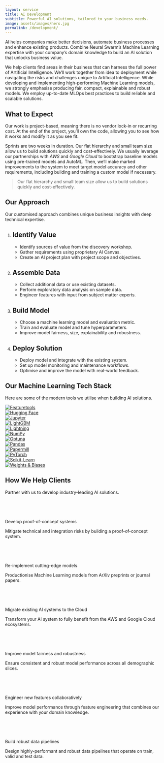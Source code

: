 ```yaml
---
layout: service
title: AI Development
subtitle: Powerful AI solutions, tailored to your business needs.
image: assets/images/hero.jpg
permalink: /development/
---
```

<section class="text bg-dark">
  <div class="container">
    <div class="row gx-5">
      <div class="col-lg-8">
        <p>AI helps companies make better decisions, automate business processes and enhance existing products. Combine Neural Swarm’s Machine Learning expertise with your company’s domain knowledge to build an AI solution that unlocks business value.</p>
        <p>We help clients find areas in their business that can harness the full power of Artificial Intelligence. We’ll work together from idea to deployment while navigating the risks and challenges unique to Artificial Intelligence. While developing and implementing high-performing Machine Learning models, we strongly emphasise producing fair, compact, explainable and robust models. We employ up-to-date MLOps best practices to build reliable and scalable solutions.</p>
        <h2 class="fs-5 fw-bold py-3">What to Expect</h2>
        <p>Our work is project-based, meaning there is no vendor lock-in or recurring cost. At the end of the project, you’ll own the code, allowing you to see how it works and modify it as you see fit.</p>
        <p>Sprints are two weeks in duration. Our flat hierarchy and small team size allow us to build solutions quickly and cost-effectively. We usually leverage our partnerships with <em>AWS</em> and <em>Google Cloud</em> to bootstrap baseline models using pre-trained models and AutoML. Then, we’ll make marked improvements to the system to meet target model accuracy and other requirements, including building and training a custom model if necessary.</p>
      </div>
      <aside class="col-lg-4 d-none d-lg-block">
        <blockquote class="blockquote py-4 fst-italic text-secondary border-top border-bottom border-secondary">
          <p>Our flat hierarchy and small team size allow us to build solutions quickly and cost-effectively.</p>
        </blockquote>
      </aside>
    </div>
  </div>
</section>
<section id="approach">
  <div class="container">
    <div class="row mb-4">
      <div class="col">  
        <h2 class="mb-4">Our Approach</h2>
        <p class="lead">Our customised approach combines unique business insights with deep technical expertise.</p>
      </div>
    </div>
    <div class="row">
      <div class="col">
        <ol class="process">
          <li class="subprocess">
            <div class="arrow-right"></div>
            <div class="arrow-down"></div>
            <h2>Identify Value</h2>
            <ul>
              <li>Identify sources of value from the discovery workshop.</li>
              <li>Gather requirements using proprietary AI Canvas.</li>
              <li>Create an AI project plan with project scope and objectives.</li>
            </ul>
          </li>
          <li class="subprocess">
            <div class="arrow-right"></div>
            <div class="arrow-down"></div>
            <h2>Assemble Data</h2>
            <ul>
              <li>Collect additional data or use existing datasets.</li>
              <li>Perform exploratory data analysis on sample data.</li>
              <li>Engineer features with input from subject matter experts.</li>
            </ul>
          </li>
          <li class="subprocess">
            <div class="arrow-right"></div>
            <div class="arrow-down"></div>
            <h2>Build Model</h2>
            <ul>
              <li>Choose a machine learning model and evaluation metric.</li>
              <li>Train and evaluate model and tune hyperparameters.</li>
              <li>Improve model fairness, size, explainability and robustness.</li>
            </ul>
          </li>
          <li class="subprocess">
            <div class="arrow-right"></div>
            <div class="arrow-down"></div>
            <h2>Deploy Solution</h2>
            <ul>
              <li>Deploy model and integrate with the existing system.</li>
              <li>Set up model monitoring and maintenance workflows.</li>
              <li>Optimise and improve the model with real-world feedback.</li>
            </ul>
          </li>
        </ol>
      </div>
    </div>
  </div>
</section>
<section id="tech-stack" class="bg-dark">
  <div class="container">
    <div class="row mb-4">
      <div class="col">
        <h2 class="mb-4">Our Machine Learning Tech Stack</h2>
        <p class="lead">Here are some of the modern tools we utilise when building AI solutions.</p>
      </div>
    </div>
    <div class="row g-5">
      <div class="col-6 col-lg-3">
        <a href="https://www.featuretools.com/">
          <img class="img-fluid filter" src="{{ "assets/images/stack/featuretools.png" | relative_url }}" alt="Featuretools"/>
        </a>
      </div>
      <div class="col-6 col-lg-3">
        <a href="https://huggingface.co/">
          <img class="img-fluid filter" src="{{ "assets/images/stack/hugging-face.png" | relative_url }}" alt="Hugging Face"/>
        </a>
      </div>
      <div class="col-6 col-lg-3">
        <a href="https://jupyter.org/">
          <img class="img-fluid filter" src="{{ "assets/images/stack/jupyter.png" | relative_url }}" alt="Jupyter"/>
        </a>
      </div>
      <div class="col-6 col-lg-3">
        <a href="https://lightgbm.readthedocs.io/">
          <img class="img-fluid filter" src="{{ "assets/images/stack/light-gbm.png" | relative_url }}" alt="LightGBM"/>
        </a>
      </div>
      <div class="col-6 col-lg-3">
        <a href="https://www.pytorchlightning.ai/">
          <img class="img-fluid filter" src="{{ "assets/images/stack/lightning.png" | relative_url }}" alt="Lightning"/>
        </a>
      </div>
      <div class="col-6 col-lg-3">
        <a href="https://numpy.org/">
          <img class="img-fluid filter" src="{{ "assets/images/stack/numpy.png" | relative_url }}" alt="NumPy"/>
        </a>
      </div>
      <div class="col-6 col-lg-3">
        <a href="https://optuna.org/">
          <img class="img-fluid filter" src="{{ "assets/images/stack/optuna.png" | relative_url }}" alt="Optuna"/>
        </a>
      </div>
      <div class="col-6 col-lg-3">
        <a href="https://pandas.pydata.org/">
          <img class="img-fluid filter" src="{{ "assets/images/stack/pandas.png" | relative_url }}" alt="Pandas"/>
        </a>
      </div>
      <div class="col-6 col-lg-3">
        <a href="https://papermill.readthedocs.io/">
          <img class="img-fluid filter" src="{{ "assets/images/stack/papermill.png" | relative_url }}" alt="Papermill"/>
        </a>
      </div>
      <div class="col-6 col-lg-3">
        <a href="https://pytorch.org/">
          <img class="img-fluid filter" src="{{ "assets/images/stack/pytorch.png" | relative_url }}" alt="PyTorch"/>
        </a>
      </div>
      <div class="col-6 col-lg-3">
        <a href="https://scikit-learn.org/">
          <img class="img-fluid filter" src="{{ "assets/images/stack/scikit-learn.png" | relative_url }}" alt="Scikit-Learn"/>
        </a>
      </div>
      <div class="col-6 col-lg-3">
        <a href="https://wandb.ai/">
          <img class="img-fluid filter" src="{{ "assets/images/stack/wandb.png" | relative_url }}" alt="Weights & Biases"/>
        </a>
      </div>
    </div>
  </div>
</section>
<section id="examples" class="list">
  <div class="container">
    <div class="row mb-4">
      <div class="col">
        <h2 class="mb-4">How We Help Clients</h2>
        <p class="lead">Partner with us to develop industry-leading AI solutions.</p>
      </div>
    </div>
    <div class="row row-cols-1 row-cols-md-2 g-2">
      <div class="col">
        <div class="row">
          <div class="col-logo">
            <svg class="svg-logo" width="64px" height="64px" viewBox="0 0 24 24">
              <use xlink:href="{{ "assets/images/icons.svg#logo" | relative_url }}"></use>
            </svg>
          </div>
          <div class="col ps-0">
            <span>Develop proof-of-concept systems</span>
            <p class="text-secondary">Mitigate technical and integration risks by building a proof-of-concept system.</p>
          </div>
        </div>
      </div>
      <div class="col">
        <div class="row">
          <div class="col-logo">
            <svg class="svg-logo" width="64px" height="64px" viewBox="0 0 24 24">
              <use xlink:href="{{ "assets/images/icons.svg#logo" | relative_url }}"></use>
            </svg>
          </div>
          <div class="col ps-0">
            <span>Re-implement cutting-edge models</span>
            <p class="text-secondary">Productionise Machine Learning models from ArXiv preprints or journal papers.</p>
          </div>
        </div>
      </div>
      <div class="col">
        <div class="row">
          <div class="col-logo">
            <svg class="svg-logo" width="64px" height="64px" viewBox="0 0 24 24">
              <use xlink:href="{{ "assets/images/icons.svg#logo" | relative_url }}"></use>
            </svg>
          </div>
          <div class="col ps-0">
            <span>Migrate existing AI systems to the Cloud</span>
            <p class="text-secondary">Transform your AI system to fully benefit from the AWS and Google Cloud ecosystems.</p>
          </div>
        </div>
      </div>
      <div class="col">
        <div class="row">
          <div class="col-logo">
            <svg class="svg-logo" width="64px" height="64px" viewBox="0 0 24 24">
              <use xlink:href="{{ "assets/images/icons.svg#logo" | relative_url }}"></use>
            </svg>
          </div>
          <div class="col ps-0">
            <span>Improve model fairness and robustness</span>
            <p class="text-secondary">Ensure consistent and robust model performance across all demographic slices.</p>
          </div>
        </div>
      </div>
      <div class="col">
        <div class="row">
          <div class="col-logo">
            <svg class="svg-logo" width="64px" height="64px" viewBox="0 0 24 24">
              <use xlink:href="{{ "assets/images/icons.svg#logo" | relative_url }}"></use>
            </svg>
          </div>
          <div class="col ps-0">
            <span>Engineer new features collaboratively</span>
            <p class="text-secondary">Improve model performance through feature engineering that combines our experience with your domain knowledge.</p>
          </div>
        </div>
      </div>
      <div class="col">
        <div class="row">
          <div class="col-logo">
            <svg class="svg-logo" width="64px" height="64px" viewBox="0 0 24 24">
              <use xlink:href="{{ "assets/images/icons.svg#logo" | relative_url }}"></use>
            </svg>
          </div>
          <div class="col ps-0">
            <span>Build robust data pipelines</span>
            <p class="text-secondary">Design highly-performant and robust data pipelines that operate on train, valid and test data.</p>
          </div>
        </div>
      </div>
    </div>
  </div>
</section>
